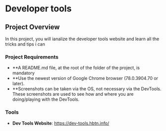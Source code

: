 # Developer tools

## Project Overview

In this project, you will ianalize the developer tools website and learn all the tricks and tips i can

### Project Requirements
- **A README.md file, at the root of the folder of the project, is mandatory
- **Use the newest version of Google Chrome browser (78.0.3904.70 or later).
- **Screenshots can be taken via the OS, not necessary via the DevTools. These screenshots are used to see how and where you are doing/playing with the DevTools.

### Tools
- **Dev Tools Website**: https://dev-tools.hbtn.info/
